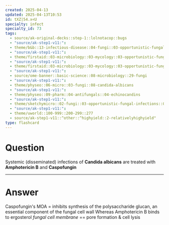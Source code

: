```yaml
---
created: 2025-04-13
updated: 2025-04-13T10:53
id: tXZ|54.x<U
specialty: infect
specialty_id: 73
tags:
  - source/ak-original-decks::step-1::lolnotacop::bugs
  - "source/ak-step1-v11:": 
  - theme/b&b::13-infectious-disease::04-fungi::03-opportunistic-fungal-infections
  - "source/ak-step1-v11:": 
  - theme/firstaid::03-microbiology::03-mycology::03-opportunistic-fungal-infections
  - "source/ak-step1-v11:": 
  - theme/firstaid::03-microbiology::03-mycology::03-opportunistic-fungal-infections::candida-albicans
  - "source/ak-step1-v11:": 
  - source/ome-banner::basic-science::08-microbiology::29-fungi
  - "source/ak-step1-v11:": 
  - theme/physeo::06-micro::03-fungi::08-candida-albicans
  - "source/ak-step1-v11:": 
  - theme/physeo::09-pharm::04-antifungals::04-echinocandins
  - "source/ak-step1-v11:": 
  - theme/sketchymicro::02-fungi::03-opportunistic-fungal-infections::01-candida-albicans
  - "source/ak-step1-v11:": 
  - theme/uworld::100-999::200-299::277
  - source/ak-step1-v11::^other::^highyield::2-relativelyhighyield"
type: flashcard
---
```


# Question
Systemic (disseminated) infections of **Candida albicans** are treated with **Amphotericin B** and **Caspofungin**

---

# Answer
Caspofungin's MOA = inhibits synthesis of the polysaccharide glucan, an essential component of the fungal cell wall  Whereas Amphotericin B binds to ergosterol *fungal cell membrane* == pore formation & cell lysis